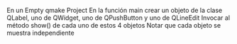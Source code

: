 En un Empty qmake Project
En la función main crear un objeto de la clase QLabel, uno de QWidget, uno de QPushButton y uno de QLineEdit
Invocar al método show() de cada uno de estos 4 objetos
Notar que cada objeto se muestra independiente
